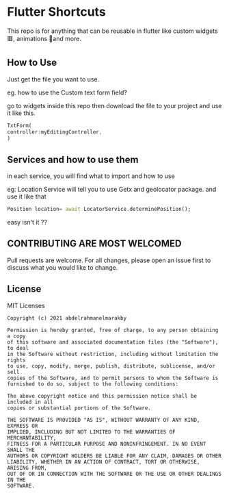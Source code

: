 # Flutter Shortcuts

This repo is for anything that can be reusable in flutter like custom widgets 🟥, animations 🌟and more.

## How to Use

Just get the file you want to use.

eg. how to use the Custom text form field?

go to widgets inside this repo then download the file to your project and use it like this.

```dart
TxtForm(
controller:myEditingController, 
)
```

## Services and how to use them
in each service, you will find what to import and how to use 

eg:
Location Service will tell you to use Getx and geolocator package.
and use it like that
```dart
Position location= await LocatorService.determinePosition();
```
easy isn't it ??

## CONTRIBUTING ARE MOST WELCOMED
Pull requests are welcome. For all changes, please open an issue first to discuss what you would like to change.


## License
MIT Licenses

```
Copyright (c) 2021 abdelrahmanelmarakby

Permission is hereby granted, free of charge, to any person obtaining a copy
of this software and associated documentation files (the "Software"), to deal
in the Software without restriction, including without limitation the rights
to use, copy, modify, merge, publish, distribute, sublicense, and/or sell
copies of the Software, and to permit persons to whom the Software is
furnished to do so, subject to the following conditions:

The above copyright notice and this permission notice shall be included in all
copies or substantial portions of the Software.

THE SOFTWARE IS PROVIDED "AS IS", WITHOUT WARRANTY OF ANY KIND, EXPRESS OR
IMPLIED, INCLUDING BUT NOT LIMITED TO THE WARRANTIES OF MERCHANTABILITY,
FITNESS FOR A PARTICULAR PURPOSE AND NONINFRINGEMENT. IN NO EVENT SHALL THE
AUTHORS OR COPYRIGHT HOLDERS BE LIABLE FOR ANY CLAIM, DAMAGES OR OTHER
LIABILITY, WHETHER IN AN ACTION OF CONTRACT, TORT OR OTHERWISE, ARISING FROM,
OUT OF OR IN CONNECTION WITH THE SOFTWARE OR THE USE OR OTHER DEALINGS IN THE
SOFTWARE.
```
